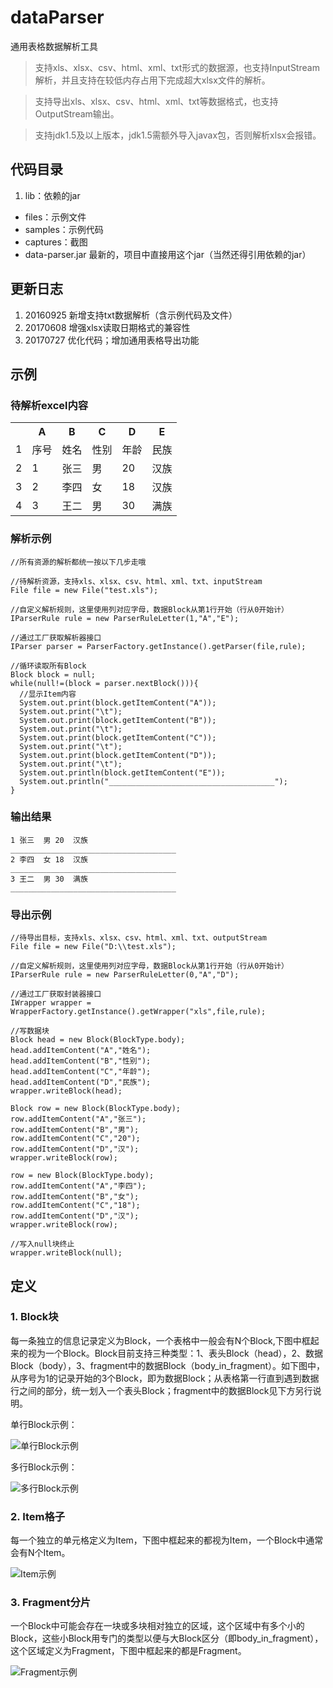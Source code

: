 # dataParser

通用表格数据解析工具

> 支持xls、xlsx、csv、html、xml、txt形式的数据源，也支持InputStream解析，并且支持在较低内存占用下完成超大xlsx文件的解析。

> 支持导出xls、xlsx、csv、html、xml、txt等数据格式，也支持OutputStream输出。

> 支持jdk1.5及以上版本，jdk1.5需额外导入javax包，否则解析xlsx会报错。

## 代码目录

1. lib：依赖的jar
* files：示例文件
* samples：示例代码
* captures：截图
* data-parser.jar 最新的，项目中直接用这个jar（当然还得引用依赖的jar）

## 更新日志

1. 20160925 新增支持txt数据解析（含示例代码及文件）
2. 20170608 增强xlsx读取日期格式的兼容性
3. 20170727 优化代码；增加通用表格导出功能

## 示例

### 待解析excel内容

<table>
  <tr>
  <th></th>
  <th>A</th>
  <th>B</th>
  <th>C</th>
  <th>D</th>
  <th>E</th>
  </tr>
  <tr>
  <td>1</td>
  <td>序号</td>
  <td>姓名</td>
  <td>性别</td>
  <td>年龄</td>
  <td>民族</td>
  </tr>
  <tr>
  <td>2</td>
  <td>1</td>
  <td>张三</td>
  <td>男</td>
  <td>20</td>
  <td>汉族</td>
  </tr>
  <tr>
  <td>3</td>
  <td>2</td>
  <td>李四</td>
  <td>女</td>
  <td>18</td>
  <td>汉族</td>
  </tr>
  <tr>
  <td>4</td>
  <td>3</td>
  <td>王二</td>
  <td>男</td>
  <td>30</td>
  <td>满族</td>
  </tr>
</table>

### 解析示例

    //所有资源的解析都统一按以下几步走哦

    //待解析资源，支持xls、xlsx、csv、html、xml、txt、inputStream
    File file = new File("test.xls");

    //自定义解析规则，这里使用列对应字母，数据Block从第1行开始（行从0开始计）
    IParserRule rule = new ParserRuleLetter(1,"A","E");

    //通过工厂获取解析器接口
    IParser parser = ParserFactory.getInstance().getParser(file,rule);

    //循环读取所有Block
    Block block = null;
    while(null!=(block = parser.nextBlock())){
      //显示Item内容
      System.out.print(block.getItemContent("A"));
      System.out.print("\t");
      System.out.print(block.getItemContent("B"));
      System.out.print("\t");
      System.out.print(block.getItemContent("C"));
      System.out.print("\t");
      System.out.print(block.getItemContent("D"));
      System.out.print("\t");
      System.out.println(block.getItemContent("E"));
      System.out.println("_____________________________________");
    }

### 输出结果

    1 张三  男 20  汉族
    _____________________________________
    2 李四  女 18  汉族
    _____________________________________
    3 王二  男 30  满族
    _____________________________________


### 导出示例

    //待导出目标，支持xls、xlsx、csv、html、xml、txt、outputStream
    File file = new File("D:\\test.xls");

    //自定义解析规则，这里使用列对应字母，数据Block从第1行开始（行从0开始计）
    IParserRule rule = new ParserRuleLetter(0,"A","D");

    //通过工厂获取封装器接口
    IWrapper wrapper = WrapperFactory.getInstance().getWrapper("xls",file,rule);
    
    //写数据块
    Block head = new Block(BlockType.body);
    head.addItemContent("A","姓名");
    head.addItemContent("B","性别");
    head.addItemContent("C","年龄");
    head.addItemContent("D","民族");
    wrapper.writeBlock(head);

    Block row = new Block(BlockType.body);
    row.addItemContent("A","张三");
    row.addItemContent("B","男");
    row.addItemContent("C","20");
    row.addItemContent("D","汉");
    wrapper.writeBlock(row);

    row = new Block(BlockType.body);
    row.addItemContent("A","李四");
    row.addItemContent("B","女");
    row.addItemContent("C","18");
    row.addItemContent("D","汉");
    wrapper.writeBlock(row);

    //写入null块终止
    wrapper.writeBlock(null);

## 定义

### 1. Block块

每一条独立的信息记录定义为Block，一个表格中一般会有N个Block,下图中框起来的视为一个Block。Block目前支持三种类型：1、表头Block（head），2、数据Block（body），3、fragment中的数据Block（body_in_fragment）。如下图中，从序号为1的记录开始的3个Block，即为数据Block；从表格第一行直到遇到数据行之间的部分，统一划入一个表头Block；fragment中的数据Block见下方另行说明。

单行Block示例：

![单行Block示例](https://github.com/6tail/dataParser/raw/master/captures/single_line_block.jpg)

多行Block示例：

![多行Block示例](https://github.com/6tail/dataParser/raw/master/captures/multiple_line_block.jpg)

### 2. Item格子

每一个独立的单元格定义为Item，下图中框起来的都视为Item，一个Block中通常会有N个Item。

![Item示例](https://github.com/6tail/dataParser/raw/master/captures/item.jpg)

### 3. Fragment分片

一个Block中可能会存在一块或多块相对独立的区域，这个区域中有多个小的Block，这些小Block用专门的类型以便与大Block区分（即body_in_fragment），这个区域定义为Fragment，下图中框起来的都是Fragment。

![Fragment示例](https://github.com/6tail/dataParser/raw/master/captures/fragment.jpg)